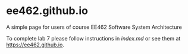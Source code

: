 # ee462.github.io
A simple page for users of course EE462 Software System Architecture

To complete lab 7 please follow instructions in _index.md_ or see them at https://ee462.github.io.

